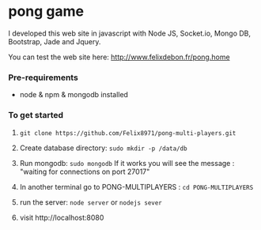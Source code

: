 
# pong game 

I developed this web site in javascript with Node JS, Socket.io, Mongo DB, Bootstrap, Jade and Jquery.

You can test the web site here: http://www.felixdebon.fr/pong.home

### Pre-requirements

- node & npm & mongodb installed

### To get started

1. `git clone https://github.com/Felix8971/pong-multi-players.git`

2. Create database directory:  `sudo mkdir -p /data/db`

3. Run mongodb:  `sudo mongodb`
    If it works you will see the message : "waiting for connections on port 27017"

4. In another terminal go to PONG-MULTIPLAYERS : `cd PONG-MULTIPLAYERS`

5. run the server: `node server` or `nodejs sever`

6. visit http://localhost:8080
